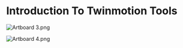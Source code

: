 # Introduction To Twinmotion Tools

<p><img src="https://vertexschool.instructure.com/courses/329/files/23307/preview?verifier=NtWRfUwUP5iqaT1oGXeaQ7u8YGm9dGgkb9uUFPxk" alt="Artboard 3.png" data-api-endpoint="https://vertexschool.instructure.com/api/v1/courses/329/files/23307" data-api-returntype="File"></p>
<p><img src="https://vertexschool.instructure.com/courses/329/files/23308/preview?verifier=5UoVbJp8Iw21bIGCVrlav1gp630gR00zsN2vmBNy" alt="Artboard 4.png" data-api-endpoint="https://vertexschool.instructure.com/api/v1/courses/329/files/23308" data-api-returntype="File"></p>